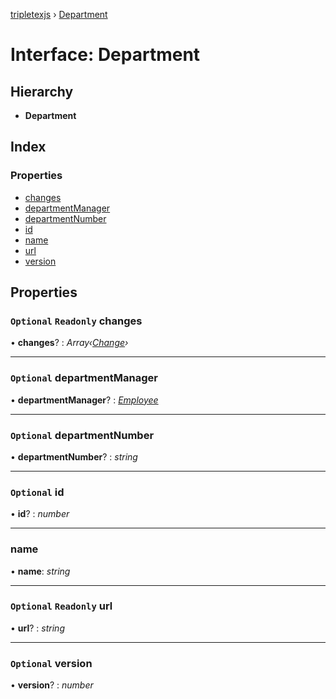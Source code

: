 [tripletexjs](../README.md) › [Department](department.md)

# Interface: Department

## Hierarchy

* **Department**

## Index

### Properties

* [changes](department.md#optional-readonly-changes)
* [departmentManager](department.md#optional-departmentmanager)
* [departmentNumber](department.md#optional-departmentnumber)
* [id](department.md#optional-id)
* [name](department.md#name)
* [url](department.md#optional-readonly-url)
* [version](department.md#optional-version)

## Properties

### `Optional` `Readonly` changes

• **changes**? : *Array‹[Change](../modules/change.md)›*

___

### `Optional` departmentManager

• **departmentManager**? : *[Employee](../modules/employee.md)*

___

### `Optional` departmentNumber

• **departmentNumber**? : *string*

___

### `Optional` id

• **id**? : *number*

___

###  name

• **name**: *string*

___

### `Optional` `Readonly` url

• **url**? : *string*

___

### `Optional` version

• **version**? : *number*
